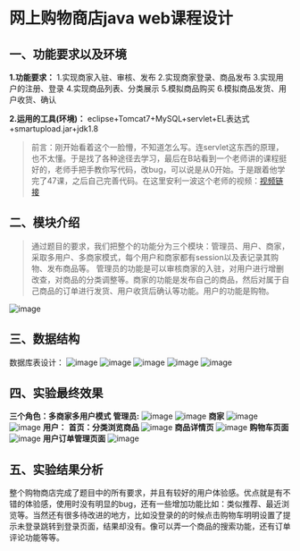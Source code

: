 # 网上购物商店java web课程设计

## 一、功能要求以及环境

 **1.功能要求：**
1.实现商家入驻、审核、发布
2.实现商家登录、商品发布
3.实现用户的注册、登录
4.实现商品列表、分类展示
5.模拟商品购买
6.模拟商品发货、用户收货、确认

**2.运用的工具(环境)：** eclipse+Tomcat7+MySQL+servlet+EL表达式+smartupload.jar+jdk1.8

> 前言：刚开始看着这个一脸懵，不知道怎么写。连servlet这东西的原理，也不太懂。于是找了各种途径去学习，最后在B站看到一个老师讲的课程挺好的，老师手把手教你写代码，改bug，可以说是从0开始。于是跟着他学完了47课，之后自己完善代码。在这里安利一波这个老师的视频：[视频链接](https://www.bilibili.com/video/BV1zE411Y7Mg?p=1)

## 二、模块介绍

> 通过题目的要求，我们把整个的功能分为三个模块：管理员、用户、商家，采取多用户、多商家模式，每个用户和商家都有session以及表记录其购物、发布商品等。
管理员的功能是可以审核商家的入驻，对用户进行增删改查，对商品的分类调整等。商家的功能是发布自己的商品，然后对属于自己商品的订单进行发货、用户收货后确认等功能。用户的功能是购物。

![image](https://user-images.githubusercontent.com/56424284/145669889-f0d065aa-d8cb-4ded-91c3-e6ee8da25980.png)

## 三、数据结构
数据库表设计：
![image](https://user-images.githubusercontent.com/56424284/145671007-db76c7bd-b61f-49c7-8e0e-c59c96270978.png)
![image](https://user-images.githubusercontent.com/56424284/145671020-77bf65d1-10ef-4951-90be-832dc757fc2a.png)
![image](https://user-images.githubusercontent.com/56424284/145671025-b73edc25-4bc1-48a7-aa78-8ea8c11f3dac.png)
![image](https://user-images.githubusercontent.com/56424284/145671031-63d99a9e-c701-45ec-8a36-7cf2255ce8f7.png)
![image](https://user-images.githubusercontent.com/56424284/145671035-4a3db456-9fd1-4e3d-b280-f950aebfdfae.png)

## 四、实验最终效果
**三个角色：多商家多用户模式**
**管理员:**
![image](https://user-images.githubusercontent.com/56424284/145671064-fb18709a-8557-4dcf-9aaf-ee118e0cabde.png)
![image](https://user-images.githubusercontent.com/56424284/145671072-3a05fe9b-6fe0-421b-9582-e1c4507f9119.png)
**商家**
![image](https://user-images.githubusercontent.com/56424284/145671081-1eff284a-e11a-47be-b55c-126be6d465b1.png)
![image](https://user-images.githubusercontent.com/56424284/145671099-39692815-d57c-4d4e-a57f-aca510554d43.png)
**用户：**
**首页：分类浏览商品**
![image](https://user-images.githubusercontent.com/56424284/145671131-1b00cc96-c6e7-44f8-b2fe-5e1b303cc279.png)
**商品详情页**
![image](https://user-images.githubusercontent.com/56424284/145671155-dcbe8390-8a8b-457e-b944-7941d1bcc819.png)
**购物车页面**
![image](https://user-images.githubusercontent.com/56424284/145671169-63a0d359-247b-496a-9473-f852512a043f.png)
**用户订单管理页面**
![image](https://user-images.githubusercontent.com/56424284/145671176-cc3e7349-8255-4b80-8590-0723c59d0d21.png)

## 五、实验结果分析
整个购物商店完成了题目中的所有要求，并且有较好的用户体验感。优点就是有不错的体验感，使用时没有明显的bug，还有一些增加功能比如：类似推荐、最近浏览等。当然还有很多待改进的地方，比如没登录的的时候点击购物车明明设置了提示未登录跳转到登录页面，结果却没有。像可以弄一个商品的搜索功能，还有订单评论功能等等。


